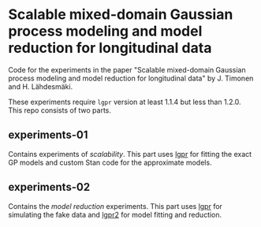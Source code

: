 # Scalable mixed-domain Gaussian process modeling and model reduction for longitudinal data

Code for the experiments in the paper "Scalable mixed-domain Gaussian process modeling and model reduction for longitudinal data" by J. Timonen and H. Lähdesmäki.

These experiments require `lgpr` version at least 1.1.4 but less than 1.2.0. This repo consists of two parts.

## experiments-01

Contains experiments of *scalability*. This part uses [lgpr](https://github.com/jtimonen/lgpr) for fitting the exact GP models and custom Stan code for the approximate models. 


## experiments-02

Contains the *model reduction* experiments. This part uses [lgpr](https://github.com/jtimonen/lgpr) for simulating the fake data and [lgpr2](https://github.com/jtimonen/lgpr2) for model fitting and reduction.
